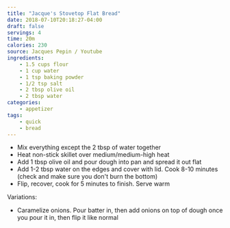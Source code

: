 ```yaml
---
title: "Jacque's Stovetop Flat Bread"
date: 2018-07-10T20:18:27-04:00
draft: false
servings: 4
time: 20m
calories: 230
source: Jacques Pepin / Youtube
ingredients:
    - 1.5 cups flour
    - 1 cup water
    - 1 tsp baking powder
    - 1/2 tsp salt
    - 2 tbsp olive oil
    - 2 tbsp water
categories:
    - appetizer
tags:
    - quick
    - bread
---
```


* Mix everything except the 2 tbsp of water together
* Heat non-stick skillet over medium/medium-high heat
* Add 1 tbsp olive oil and pour dough into pan and spread it out flat
* Add 1-2 tbsp water on the edges and cover with lid. Cook 8-10 minutes (check and make sure you don't burn the bottom)
* Flip, recover, cook for 5 minutes to finish. Serve warm

Variations:

* Caramelize onions. Pour batter in, then add onions on top of dough once you pour it in, then flip it like normal
